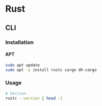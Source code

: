 # Rust

## CLI

### Installation

#### APT

```sh
sudo apt update
sudo apt -y install rustc cargo dh-cargo
```

### Usage

```sh
# Version
rustc --version | head -1
```
